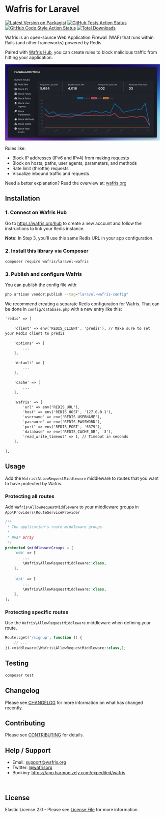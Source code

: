 # Wafris for Laravel

[![Latest Version on Packagist](https://img.shields.io/packagist/v/wafris/laravel-wafris.svg?style=flat-square)](https://packagist.org/packages/wafris/laravel-wafris)
[![GitHub Tests Action Status](https://img.shields.io/github/actions/workflow/status/wafris/laravel-wafris/run-tests.yml?branch=main&label=tests&style=flat-square)](https://github.com/wafris/laravel-wafris/actions?query=workflow%3Arun-tests+branch%3Amain)
[![GitHub Code Style Action Status](https://img.shields.io/github/actions/workflow/status/wafris/laravel-wafris/fix-php-code-style-issues.yml?branch=main&label=code%20style&style=flat-square)](https://github.com/wafris/laravel-wafris/actions?query=workflow%3A"Fix+PHP+code+style+issues"+branch%3Amain)
[![Total Downloads](https://img.shields.io/packagist/dt/wafris/laravel-wafris.svg?style=flat-square)](https://packagist.org/packages/wafris/laravel-wafris)

Wafris is an open-source Web Application Firewall (WAF) that runs within Rails (and other frameworks) powered by Redis. 

Paired with [Wafris Hub](https://wafris.org/hub), you can create rules to block malicious traffic from hitting your application.

![Rules and Graph](docs/rules-and-graph.png)

Rules like:

- Block IP addresses (IPv6 and IPv4) from making requests
- Block on hosts, paths, user agents, parameters, and methods
- Rate limit (throttle) requests 
- Visualize inbound traffic and requests

Need a better explanation? Read the overview at: [wafris.org](https://wafris.org)

## Installation

### 1. Connect on Wafris Hub

Go to https://wafris.org/hub to create a new account and
follow the instructions to link your Redis instance.

**Note:** In Step 3, you'll use this same Redis URL in your app configuration.


### 2. Install this library via Composer

```bash
composer require wafris/laravel-wafris
```

### 3. Publish and configure Wafris

You can publish the config file with:

```bash
php artisan vendor:publish --tag="laravel-wafris-config"
```

We recommend creating a separate Redis configuration for Wafris. That can be done in `config/database.php` with a new entry like this:

```
'redis' => [

    'client' => env('REDIS_CLIENT', 'predis'), // Make sure to set your Redis client to predis

    'options' => [
        ...
    ],

    'default' => [
        ...
    ],

    'cache' => [
        ...
    ],

    'wafris' => [
        'url' => env('REDIS_URL'),
        'host' => env('REDIS_HOST', '127.0.0.1'),
        'username' => env('REDIS_USERNAME'),
        'password' => env('REDIS_PASSWORD'),
        'port' => env('REDIS_PORT', '6379'),
        'database' => env('REDIS_CACHE_DB', '3'),
        'read_write_timeout' => 1, // Timeout in seconds
    ],

],
```

## Usage

Add the `Wafris\AllowRequestMiddleware` middleware to routes that you want to have protected by Wafris.

### Protecting all routes

Add `Wafris\AllowRequestMiddleware` to your middleware groups in `App\Providers\RouteServiceProvider`

```php
/**
 * The application's route middleware groups.
 *
 * @var array
 */
protected $middlewareGroups = [
    'web' => [
        ...
        \Wafris\AllowRequestMiddleware::class,
    ],
 
    'api' => [
        ...
        \Wafris\AllowRequestMiddleware::class,
    ],
];
```

### Protecting specific routes

Use the `Wafris\AllowRequestMiddleware` middleware when defining your route.

```php
Route::get('/signup', function () {
    // ...
})->middleware(\Wafris\AllowRequestMiddleware::class,);
```

## Testing

```bash
composer test
```

## Changelog

Please see [CHANGELOG](CHANGELOG.md) for more information on what has changed recently.

## Contributing

Please see [CONTRIBUTING](CONTRIBUTING.md) for details.

## Help / Support

- Email: [support@wafris.org](mailto:support@wafris.org)
- Twitter: [@wafrisorg](https://twitter.com/wafrisorg)
- Booking: https://app.harmonizely.com/expedited/wafris

<img src='https://uptimer.expeditedsecurity.com/laravel-wafris' width='0' height='0'>

## License

Elastic License 2.0 - Please see [License File](LICENSE.md) for more information.
